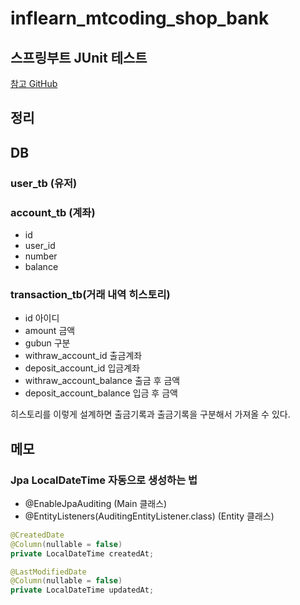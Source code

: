 # inflearn_mtcoding_shop_bank

## 스프링부트 JUnit 테스트

[참고 GitHub](https://github.com/codingspecialist/junit-bank-class)

## 정리


## DB

### user_tb (유저)



### account_tb (계좌)

- id
- user_id
- number
- balance

### transaction_tb(거래 내역 히스토리)

- id 아이디
- amount 금액
- gubun 구분
- withraw_account_id 출금계좌
- deposit_account_id 입금계좌
- withraw_account_balance 출금 후 금액
- deposit_account_balance 입금 후 금액

히스토리를 이렇게 설계하면 출금기록과 출금기록을 구분해서 가져올 수 있다.

## 메모

### Jpa LocalDateTime 자동으로 생성하는 법

- @EnableJpaAuditing (Main 클래스)
- @EntityListeners(AuditingEntityListener.class) (Entity 클래스)
```java
@CreatedDate
@Column(nullable = false)
private LocalDateTime createdAt;

@LastModifiedDate
@Column(nullable = false)
private LocalDateTime updatedAt;
```
